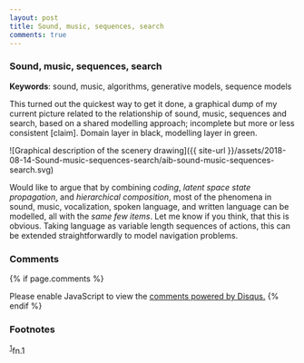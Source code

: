 ```yaml
---
layout: post
title: Sound, music, sequences, search
comments: true
---
```


### Sound, music, sequences, search

__Keywords__: sound, music, algorithms, generative models, sequence
models

This turned out the quickest way to get it done, a graphical dump of
my current picture related to the relationship of sound, music,
sequences and search, based on a shared modelling approach; incomplete
but more or less consistent [claim]. Domain layer in black, modelling
layer in green.

![Graphical description of the scenery drawing]({{ site-url }}/assets/2018-08-14-Sound-music-sequences-search/aib-sound-music-sequences-search.svg)

Would like to argue that by combining *coding*, *latent space state
propagation*, and *hierarchical composition*, most of the phenomena in
sound, music, vocalization, spoken language, and written language can
be modelled, all with the *same few items*. Let me know if you think,
that this is obvious. Taking language as variable length sequences of
actions, this can be extended straightforwardly to model navigation
problems.

<!--
References: autopop, augmented creativity, augmented editing,
teaching, game sounds, sonification, information sound scapes.
-->

### Comments

{% if page.comments %}
<div id="disqus_thread"></div>
<script>

/**
*  RECOMMENDED CONFIGURATION VARIABLES: EDIT AND UNCOMMENT THE SECTION BELOW TO INSERT DYNAMIC VALUES FROM YOUR PLATFORM OR CMS.
*  LEARN WHY DEFINING THESE VARIABLES IS IMPORTANT: https://disqus.com/admin/universalcode/#configuration-variables*/
/*
var disqus_config = function () {
this.page.url = PAGE_URL;  // Replace PAGE_URL with your page's canonical URL variable
this.page.identifier = PAGE_IDENTIFIER; // Replace PAGE_IDENTIFIER with your page's unique identifier variable
};
*/
(function() { // DON'T EDIT BELOW THIS LINE
var d = document, s = d.createElement('script');
s.src = '//x75.disqus.com/embed.js';
s.setAttribute('data-timestamp', +new Date());
(d.head || d.body).appendChild(s);
})();
</script>
<noscript>Please enable JavaScript to view the <a href="https://disqus.com/?ref_noscript">comments powered by Disqus.</a></noscript>
{% endif %}

### Footnotes

<sup><a id="fn.1" href="#fnr.1">1</a></sup>fn.1
